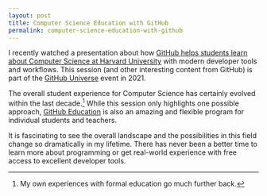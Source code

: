 ```yaml
---
layout: post
title: Computer Science Education with GitHub
permalink: computer-science-education-with-github
---
```


I recently watched a presentation about how [GitHub helps students learn about Computer Science at Harvard University](https://githubuniverse.com/content-library/pushing-the-envelope-in-cs50/) with modern developer tools and workflows. This session (and other interesting content from GitHub) is part of the [GitHub Universe](https://githubuniverse.com) event in 2021.

The overall student experience for Computer Science has certainly evolved within the last decade.[^fn-college] While this session only highlights one possible approach, [GitHub Education](https://education.github.com/benefits) is also an amazing and flexible program for individual students and teachers.

It is fascinating to see the overall landscape and the possibilities in this field change so dramatically in my lifetime. There has never been a better time to learn more about programming or get real-world experience with free access to excellent developer tools.

[^fn-college]: My own experiences with formal education go much further back.
